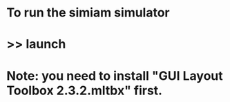 # To run the simiam simulator
# >> launch

# Note: you need to install "GUI Layout Toolbox 2.3.2.mltbx" first.